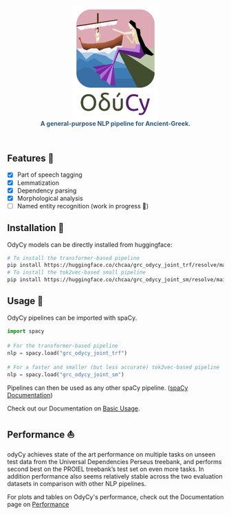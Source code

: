 <p align="center">
  <img width="200" src="docs/_static/logo_with_text_below.svg">
  <div align="center" style="color: #2c5882; font-weight: bold; font-size: 14px; margin-top: -18px;">
    A general-purpose NLP pipeline for Ancient-Greek.
  </div>
</p>
<br>

## Features :mount_fuji:

 - [x] Part of speech tagging
 - [x] Lemmatization
 - [x] Dependency parsing
 - [x] Morphological analysis
 - [ ] Named entity recognition (work in progress :construction:)

## Installation :sunrise:

OdyCy models can be directly installed from huggingface:

```bash
# To install the transformer-based pipeline
pip install https://huggingface.co/chcaa/grc_odycy_joint_trf/resolve/main/grc_odycy_joint_trf-any-py3-none-any.whl
# To install the tok2vec-based small pipeline
pip install https://huggingface.co/chcaa/grc_odycy_joint_sm/resolve/main/grc_odycy_joint_sm-any-py3-none-any.whl
```

## Usage :whale:

OdyCy pipelines can be imported with spaCy.

```python
import spacy

# For the transformer-based pipeline
nlp = spacy.load("grc_odycy_joint_trf")

# For a faster and smaller (but less accurate) tok2vec-based pipeline
nlp = spacy.load("grc_odycy_joint_sm")
```

Pipelines can then be used as any other spaCy pipeline.
([spaCy Documentation](https://spacy.io/usage))

Check out our Documentation on [Basic Usage](https://centre-for-humanities-computing.github.io/odyCy/getting_started.html).

## Performance :boat:

odyCy achieves state of the art performance on multiple tasks on unseen test data from the Universal Dependencies Perseus treebank,
and performs second best on the PROIEL treebank’s test set on even more tasks.
In addition performance also seems relatively stable across the two evaluation datasets in comparison with other NLP pipelines.

For plots and tables on OdyCy's performance, check out the Documentation page on [Performance](https://centre-for-humanities-computing.github.io/odyCy/performance.html)

